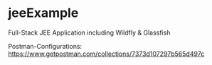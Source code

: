 # jeeExample
Full-Stack JEE Application including Wildfly &amp; Glassfish

Postman-Configurations: https://www.getpostman.com/collections/7373d107297b565d497c
